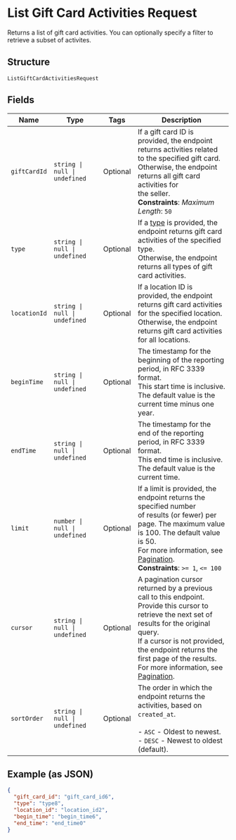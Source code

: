 <!-- Optimized: 2025-10-06 -->
<!-- RPM: 1.6.2.1.1.6.2.1_list-gift-card-activities-request_20251006 -->
<!-- Session: E2E RPM DNA Application -->
<!-- AOM: RND (Reggie & Dro) -->
<!-- COI: TECHNOLOGY -->
<!-- RPM: HIGH -->
<!-- ACTION: BUILD -->

# List Gift Card Activities Request

Returns a list of gift card activities. You can optionally specify a filter to retrieve a
subset of activites.

## Structure

`ListGiftCardActivitiesRequest`

## Fields

| Name | Type | Tags | Description |
|  --- | --- | --- | --- |
| `giftCardId` | `string \| null \| undefined` | Optional | If a gift card ID is provided, the endpoint returns activities related<br>to the specified gift card. Otherwise, the endpoint returns all gift card activities for<br>the seller.<br>**Constraints**: *Maximum Length*: `50` |
| `type` | `string \| null \| undefined` | Optional | If a [type](entity:GiftCardActivityType) is provided, the endpoint returns gift card activities of the specified type.<br>Otherwise, the endpoint returns all types of gift card activities. |
| `locationId` | `string \| null \| undefined` | Optional | If a location ID is provided, the endpoint returns gift card activities for the specified location.<br>Otherwise, the endpoint returns gift card activities for all locations. |
| `beginTime` | `string \| null \| undefined` | Optional | The timestamp for the beginning of the reporting period, in RFC 3339 format.<br>This start time is inclusive. The default value is the current time minus one year. |
| `endTime` | `string \| null \| undefined` | Optional | The timestamp for the end of the reporting period, in RFC 3339 format.<br>This end time is inclusive. The default value is the current time. |
| `limit` | `number \| null \| undefined` | Optional | If a limit is provided, the endpoint returns the specified number<br>of results (or fewer) per page. The maximum value is 100. The default value is 50.<br>For more information, see [Pagination](https://developer.squareup.com/docs/working-with-apis/pagination).<br>**Constraints**: `>= 1`, `<= 100` |
| `cursor` | `string \| null \| undefined` | Optional | A pagination cursor returned by a previous call to this endpoint.<br>Provide this cursor to retrieve the next set of results for the original query.<br>If a cursor is not provided, the endpoint returns the first page of the results.<br>For more information, see [Pagination](https://developer.squareup.com/docs/working-with-apis/pagination). |
| `sortOrder` | `string \| null \| undefined` | Optional | The order in which the endpoint returns the activities, based on `created_at`.<br><br>- `ASC` - Oldest to newest.<br>- `DESC` - Newest to oldest (default). |

## Example (as JSON)

```json
{
  "gift_card_id": "gift_card_id6",
  "type": "type8",
  "location_id": "location_id2",
  "begin_time": "begin_time6",
  "end_time": "end_time0"
}
```
